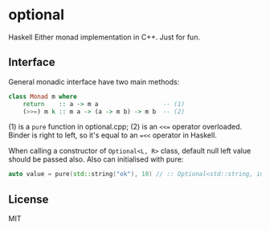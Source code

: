 # optional
Haskell Either monad implementation in C++. Just for fun.

## Interface
General monadic interface have two main methods:
```haskell
class Monad m where
    return    :: a -> m a                  -- (1)
    (>>=) m k :: m a -> (a -> m b) -> m b  -- (2)
```

(1) is a `pure` function in optional.cpp; (2) is an `<<=` operator overloaded. Binder is right to left, so it's equal to an `=<<` operator in Haskell.

When calling a constructor of `Optional<L, R>` class, default null left value should be passed also. Also can initialised with pure:

```cpp
auto value = pure(std::string("ok"), 10) // :: Optional<std::string, int>
```

## License
MIT
